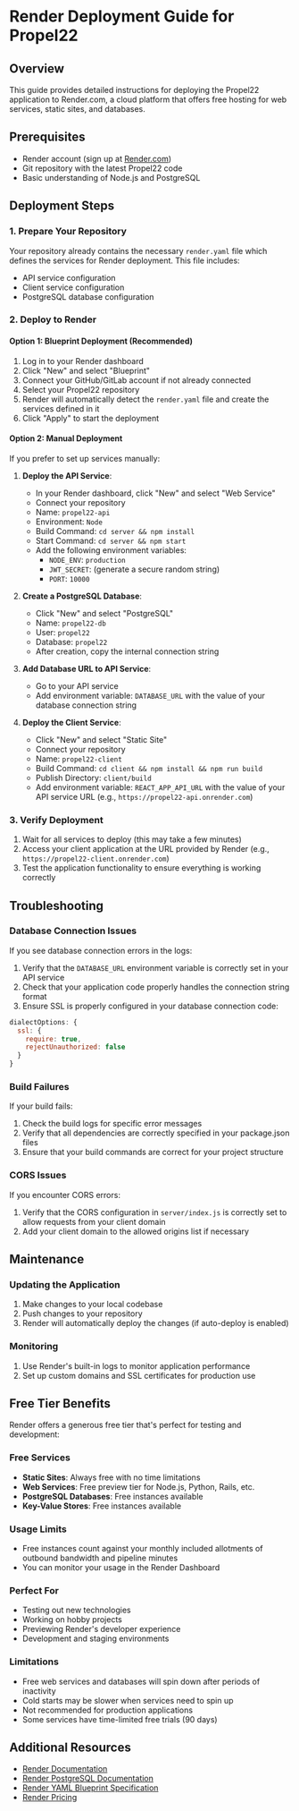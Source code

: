 # Render Deployment Guide for Propel22

## Overview

This guide provides detailed instructions for deploying the Propel22 application to Render.com, a cloud platform that offers free hosting for web services, static sites, and databases.

## Prerequisites

- Render account (sign up at [Render.com](https://render.com/))
- Git repository with the latest Propel22 code
- Basic understanding of Node.js and PostgreSQL

## Deployment Steps

### 1. Prepare Your Repository

Your repository already contains the necessary `render.yaml` file which defines the services for Render deployment. This file includes:

- API service configuration
- Client service configuration
- PostgreSQL database configuration

### 2. Deploy to Render

#### Option 1: Blueprint Deployment (Recommended)

1. Log in to your Render dashboard
2. Click "New" and select "Blueprint"
3. Connect your GitHub/GitLab account if not already connected
4. Select your Propel22 repository
5. Render will automatically detect the `render.yaml` file and create the services defined in it
6. Click "Apply" to start the deployment

#### Option 2: Manual Deployment

If you prefer to set up services manually:

1. **Deploy the API Service**:
   - In your Render dashboard, click "New" and select "Web Service"
   - Connect your repository
   - Name: `propel22-api`
   - Environment: `Node`
   - Build Command: `cd server && npm install`
   - Start Command: `cd server && npm start`
   - Add the following environment variables:
     - `NODE_ENV`: `production`
     - `JWT_SECRET`: (generate a secure random string)
     - `PORT`: `10000`

2. **Create a PostgreSQL Database**:
   - Click "New" and select "PostgreSQL"
   - Name: `propel22-db`
   - User: `propel22`
   - Database: `propel22`
   - After creation, copy the internal connection string

3. **Add Database URL to API Service**:
   - Go to your API service
   - Add environment variable: `DATABASE_URL` with the value of your database connection string

4. **Deploy the Client Service**:
   - Click "New" and select "Static Site"
   - Connect your repository
   - Name: `propel22-client`
   - Build Command: `cd client && npm install && npm run build`
   - Publish Directory: `client/build`
   - Add environment variable: `REACT_APP_API_URL` with the value of your API service URL (e.g., `https://propel22-api.onrender.com`)

### 3. Verify Deployment

1. Wait for all services to deploy (this may take a few minutes)
2. Access your client application at the URL provided by Render (e.g., `https://propel22-client.onrender.com`)
3. Test the application functionality to ensure everything is working correctly

## Troubleshooting

### Database Connection Issues

If you see database connection errors in the logs:

1. Verify that the `DATABASE_URL` environment variable is correctly set in your API service
2. Check that your application code properly handles the connection string format
3. Ensure SSL is properly configured in your database connection code:

```javascript
dialectOptions: {
  ssl: {
    require: true,
    rejectUnauthorized: false
  }
}
```

### Build Failures

If your build fails:

1. Check the build logs for specific error messages
2. Verify that all dependencies are correctly specified in your package.json files
3. Ensure that your build commands are correct for your project structure

### CORS Issues

If you encounter CORS errors:

1. Verify that the CORS configuration in `server/index.js` is correctly set to allow requests from your client domain
2. Add your client domain to the allowed origins list if necessary

## Maintenance

### Updating the Application

1. Make changes to your local codebase
2. Push changes to your repository
3. Render will automatically deploy the changes (if auto-deploy is enabled)

### Monitoring

1. Use Render's built-in logs to monitor application performance
2. Set up custom domains and SSL certificates for production use

## Free Tier Benefits

Render offers a generous free tier that's perfect for testing and development:

### Free Services

- **Static Sites**: Always free with no time limitations
- **Web Services**: Free preview tier for Node.js, Python, Rails, etc.
- **PostgreSQL Databases**: Free instances available
- **Key-Value Stores**: Free instances available

### Usage Limits

- Free instances count against your monthly included allotments of outbound bandwidth and pipeline minutes
- You can monitor your usage in the Render Dashboard

### Perfect For

- Testing out new technologies
- Working on hobby projects
- Previewing Render's developer experience
- Development and staging environments

### Limitations

- Free web services and databases will spin down after periods of inactivity
- Cold starts may be slower when services need to spin up
- Not recommended for production applications
- Some services have time-limited free trials (90 days)

## Additional Resources

- [Render Documentation](https://render.com/docs)
- [Render PostgreSQL Documentation](https://render.com/docs/databases)
- [Render YAML Blueprint Specification](https://render.com/docs/blueprint-spec)
- [Render Pricing](https://render.com/pricing)